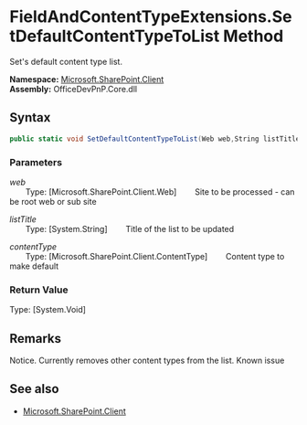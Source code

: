 # FieldAndContentTypeExtensions.SetDefaultContentTypeToList Method  
Set's default content type list.  

**Namespace:** [Microsoft.SharePoint.Client](Microsoft.SharePoint.Client.md)  
**Assembly:** OfficeDevPnP.Core.dll  
## Syntax
```C#
public static void SetDefaultContentTypeToList(Web web,String listTitle,ContentType contentType)
```
### Parameters
*web*  
&emsp;&emsp;Type: [Microsoft.SharePoint.Client.Web] 
&emsp;&emsp;Site to be processed - can be root web or sub site  
  
*listTitle*  
&emsp;&emsp;Type: [System.String] 
&emsp;&emsp;Title of the list to be updated  
  
*contentType*  
&emsp;&emsp;Type: [Microsoft.SharePoint.Client.ContentType] 
&emsp;&emsp;Content type to make default  
  
### Return Value
Type: [System.Void]  

## Remarks 
Notice. Currently removes other content types from the list. Known issue
## See also
- [Microsoft.SharePoint.Client](Microsoft.SharePoint.Client.md)
